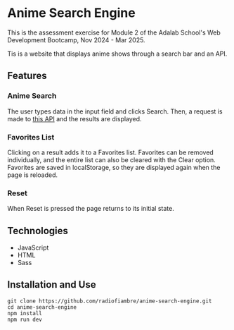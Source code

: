 # Anime Search Engine

This is the assessment exercise for Module 2 of the Adalab School's Web Development Bootcamp, Nov 2024 - Mar 2025.

Tis is a website that displays anime shows through a search bar and an API.

## Features

### Anime Search
The user types data in the input field and clicks Search. Then, a request is made to [this API](https://docs.api.jikan.moe/) and the results are displayed.

### Favorites List
Clicking on a result adds it to a Favorites list. Favorites can be removed individually, and the entire list can also be cleared with the Clear option. Favorites are saved in localStorage, so they are displayed again when the page is reloaded.

### Reset
When Reset is pressed the page returns to its initial state.

## Technologies

* JavaScript
* HTML
* Sass


## Installation and Use
```
git clone https://github.com/radiofiambre/anime-search-engine.git
cd anime-search-engine
npm install
npm run dev
```
